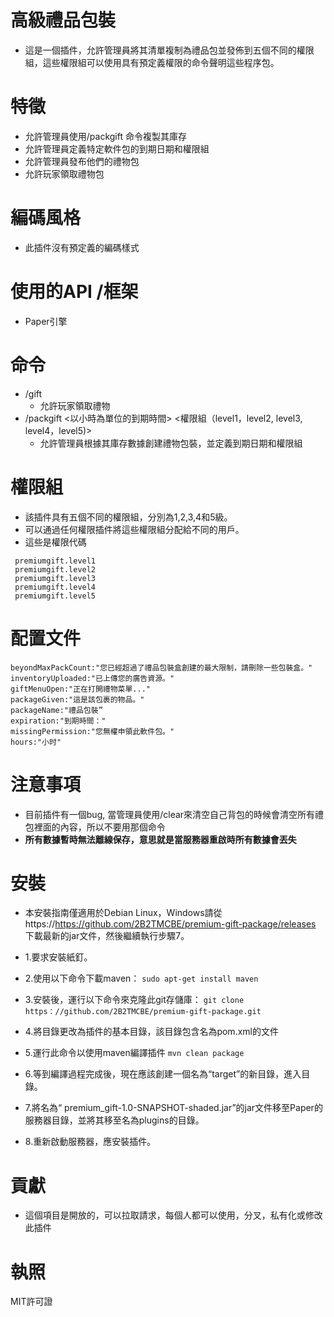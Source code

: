 # 高級禮品包裝
 - 這是一個插件，允許管理員將其清單複制為禮品包並發佈到五個不同的權限組，這些權限組可以使用具有預定義權限的命令聲明這些程序包。
# 特徵
- 允許管理員使用/packgift 命令複製其庫存
- 允許管理員定義特定軟件包的到期日期和權限組
- 允許管理員發布他們的禮物包
- 允許玩家領取禮物包
# 編碼風格
- 此插件沒有預定義的編碼樣式
# 使用的API /框架
- Paper引擎
# 命令
- /gift
  - 允許玩家領取禮物
- /packgift <以小時為單位的到期時間> <權限組（level1，level2, level3, level4，level5)>
  - 允許管理員根據其庫存數據創建禮物包裝，並定義到期日期和權限組
# 權限組
  - 該插件具有五個不同的權限組，分別為1,2,3,4和5級。
  - 可以通過任何權限插件將這些權限組分配給不同的用戶。
  - 這些是權限代碼 
```
 premiumgift.level1
 premiumgift.level2
 premiumgift.level3
 premiumgift.level4
 premiumgift.level5
 ```
# 配置文件
```
beyondMaxPackCount:"您已經超過了禮品包裝盒創建的最大限制，請刪除一些包裝盒。"
inventoryUploaded:"已上傳您的廣告資源。"
giftMenuOpen:"正在打開禮物菜單..."
packageGiven:"這是該包裹的物品。"
packageName:"禮品包裝”
expiration:"到期時間："
missingPermission:"您無權申領此軟件包。"
hours:"小时"
```
# 注意事項
- 目前插件有一個bug, 當管理員使用/clear來清空自己背包的時候會清空所有禮包裡面的內容，所以不要用那個命令
- **所有數據暫時無法離線保存，意思就是當服務器重啟時所有數據會丟失**
# 安裝
- 本安裝指南僅適用於Debian Linux，Windows請從 https://https://github.com/2B2TMCBE/premium-gift-package/releases 下載最新的jar文件，然後繼續執行步驟7。

- 1.要求安裝紙釘。
- 2.使用以下命令下載maven：
  ```sudo apt-get install maven```
- 3.安裝後，運行以下命令來克隆此git存儲庫：
  ```git clone https：//github.com/2B2TMCBE/premium-gift-package.git```
- 4.將目錄更改為插件的基本目錄，該目錄包含名為pom.xml的文件
- 5.運行此命令以使用maven編譯插件
  ```mvn clean package```
- 6.等到編譯過程完成後，現在應該創建一個名為“target”的新目錄，進入目錄。
- 7.將名為“ premium_gift-1.0-SNAPSHOT-shaded.jar”的jar文件移至Paper的服務器目錄，並將其移至名為plugins的目錄。
- 8.重新啟動服務器，應安裝插件。
# 貢獻
- 這個項目是開放的，可以拉取請求，每個人都可以使用，分叉，私有化或修改此插件
# 執照
MIT許可證

